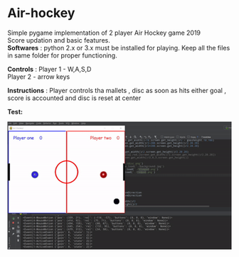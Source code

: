 <!-- Reda Ghanem -->

# Air-hockey

Simple pygame implementation of 2 player Air Hockey game 2019<br> 
Score updation and basic features.<br>
<b>Softwares</b> : python 2.x or 3.x must be installed for playing. Keep all the files in same folder for proper functioning.
<p><b>Controls</b> : Player 1 - W,A,S,D <br>
                     Player 2 - arrow keys</p>
<b>Instructions</b> : Player controls tha mallets , disc as soon as hits either goal , score is accounted and disc is reset at center<br> 

<b>Test:</b> 

<p align="center"><img src="test_run.gif"  /></p>



